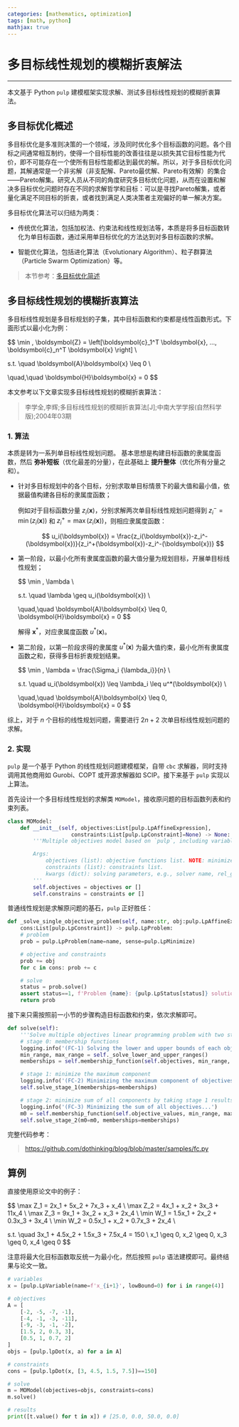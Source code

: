 ```yaml
---
categories: [mathematics, optimization]
tags: [math, python]
mathjax: true
---
```


# 多目标线性规划的模糊折衷解法


---

本文基于 Python `pulp` 建模框架实现求解、测试多目标线性规划的模糊折衷算法。


## 多目标优化概述

多目标优化是多准则决策的一个领域，涉及同时优化多个目标函数的问题。各个目标之间通常相互制约，使得一个目标性能的改善往往是以损失其它目标性能为代价，即不可能存在一个使所有目标性能都达到最优的解。所以，对于多目标优化问题，其解通常是一个非劣解（非支配解、Pareto最优解、Pareto有效解）的集合——Pareto解集。研究人员从不同的角度研究多目标优化问题，从而在设置和解决多目标优化问题时存在不同的求解哲学和目标：可以是寻找Pareto解集，或者量化满足不同目标的折衷，或者找到满足人类决策者主观偏好的单一解决方案。

多目标优化算法可以归结为两类：

- 传统优化算法，包括加权法、约束法和线性规划法等，本质是将多目标函数转化为单目标函数，通过采用单目标优化的方法达到对多目标函数的求解。

- 智能优化算法，包括进化算法（Evolutionary Algorithm）、粒子群算法（Particle Swarm Optimization）等。

> 本节参考：[多目标优化简述 ](https://imonce.github.io/2019/11/28/%E5%A4%9A%E7%9B%AE%E6%A0%87%E4%BC%98%E5%8C%96%E7%AE%80%E8%BF%B0/)


## 多目标线性规划的模糊折衷算法

多目标线性规划是多目标规划的子集，其中目标函数和约束都是线性函数形式。下面形式以最小化为例：

$$
\min \, \boldsymbol{Z} = \left[\boldsymbol{c}_1^T \boldsymbol{x}, ..., \boldsymbol{c}_n^T \boldsymbol{x} \right] \\

s.t. \quad \boldsymbol{A}\boldsymbol{x} \leq 0 \\

\quad\,\quad \boldsymbol{H}\boldsymbol{x} = 0
$$

本文参考以下文章实现多目标线性规划的模糊折衷算法：

> 李学全,李辉;多目标线性规划的模糊折衷算法[J];中南大学学报(自然科学版);2004年03期


### 1. 算法

本质是转为一系列单目标线性规划问题。
基本思想是构建目标函数的隶属度函数，然后 **弥补短板**（优化最差的分量），在此基础上 **提升整体**（优化所有分量之和）。

- 针对多目标规划中的各个目标，分别求取单目标情景下的最大值和最小值，依据最值构建各目标的隶属度函数；

    例如对于目标函数分量 $z_i(\boldsymbol{x})$，分别求解两次单目标线性规划问题得到 $z_i^-=\min(z_i(\boldsymbol{x}))$ 和 $z_i^+=\max(z_i(\boldsymbol{x}))$，则相应隶属度函数：

    $$
    u_i(\boldsymbol{x}) = \frac{z_i(\boldsymbol{x})-z_i^-(\boldsymbol{x})}{z_i^+(\boldsymbol{x})-z_i^-(\boldsymbol{x})}
    $$


- 第一阶段，以最小化所有隶属度函数的最大值分量为规划目标，开展单目标线性规划；

    $$
    \min \, \lambda \\

    s.t. \quad \lambda \geq u_i(\boldsymbol{x})  \\
    
    \quad\,\quad \boldsymbol{A}\boldsymbol{x} \leq 0, \boldsymbol{H}\boldsymbol{x} = 0
    $$

    解得 $\boldsymbol{x}^*$，对应隶属度函数 $u^*(\boldsymbol{x})$。

- 第二阶段，以第一阶段求得的隶属度 $u^*(\boldsymbol{x})$ 为最大值约束，最小化所有隶属度函数之和，获得多目标折衷规划结果。

    $$
    \min \, \lambda = \frac{\Sigma_i {\lambda_i}}{n} \\

    s.t. \quad u_i(\boldsymbol{x}) \leq \lambda_i \leq u^*(\boldsymbol{x})  \\
    
    \quad\,\quad \boldsymbol{A}\boldsymbol{x} \leq 0, \boldsymbol{H}\boldsymbol{x} = 0
    $$

综上，对于 $n$ 个目标的线性规划问题，需要进行 $2n+2$ 次单目标线性规划问题的求解。


### 2. 实现

`pulp` 是一个基于 Python 的线性规划问题建模框架，自带 `cbc` 求解器，同时支持调用其他商用如 Gurobi、COPT 或开源求解器如 SCIP。接下来基于 `pulp` 实现以上算法。

首先设计一个多目标线性规划的求解类 `MOModel`，接收原问题的目标函数列表和约束列表。

```python
class MOModel:
    def __init__(self, objectives:List[pulp.LpAffineExpression],
                    constraints:List[pulp.LpConstraint]=None) -> None:
        '''Multiple objectives model based on `pulp`, including variables, objectives and constraints.

        Args:
            objectives (list): objective functions list. NOTE: minimize each component.
            constraints (list): constraints list.
            kwargs (dict): solving parameters, e.g., solver name, rel_gap.
        '''
        self.objectives = objectives or []
        self.constrains = constraints or []
```

普通线性规划是求解原问题的基石，`pulp` 正好胜任：

```python
def _solve_single_objective_problem(self, name:str, obj:pulp.LpAffineExpression,
    cons:List[pulp.LpConstraint]) -> pulp.LpProblem:
    # problem
    prob = pulp.LpProblem(name=name, sense=pulp.LpMinimize)

    # objective and constraints
    prob += obj
    for c in cons: prob += c

    # solve
    status = prob.solve()
    assert status==1, f'Problem {name}: {pulp.LpStatus[status]} solution found.'
    return prob
```

接下来只需按照前一小节的步骤构造目标函数和约束，依次求解即可。

```python
def solve(self):
    '''Solve multiple objectives linear programming problem with two stages fuzzy compromise approach.'''
    # stage 0: membership functions
    logging.info('(FC-1) Solving the lower and upper bounds of each objective...')
    min_range, max_range = self._solve_lower_and_upper_ranges()
    memberships = self.membership_function(self.objectives, min_range, max_range)

    # stage 1: minimize the maximum component
    logging.info('(FC-2) Minimizing the maximum component of objectives...')
    self.solve_stage_1(memberships=memberships)

    # stage 2: minimize sum of all components by taking stage 1 results as a baseline
    logging.info('(FC-3) Minimizing the sum of all objectives...')
    m0 = self.membership_function(self.objective_values, min_range, max_range)
    self.solve_stage_2(m0=m0, memberships=memberships)
```

完整代码参考：

> https://github.com/dothinking/blog/blob/master/samples/fc.py



## 算例

直接使用原论文中的例子：

$$
\max Z_1 = 2x_1 + 5x_2 + 7x_3 + x_4  \\
\max Z_2 = 4x_1 +  x_2 + 3x_3 + 11x_4  \\
\max Z_3 = 9x_1 + 3x_2 +  x_3 + 2x_4  \\
\min W_1 = 1.5x_1 + 2x_2 + 0.3x_3 + 3x_4  \\
\min W_2 = 0.5x_1 + x_2  + 0.7x_3 + 2x_4  \\

s.t. \quad 3x_1 + 4.5x_2 + 1.5x_3 + 7.5x_4 = 150  \\
x_1 \geq 0, x_2 \geq 0, x_3 \geq 0, x_4 \geq 0
$$


注意将最大化目标函数取反统一为最小化，然后按照 `pulp` 语法建模即可。最终结果与论文一致。


```python
# variables
x = [pulp.LpVariable(name=f'x_{i+1}', lowBound=0) for i in range(4)]

# objectives
A = [
    [-2, -5, -7, -1],
    [-4, -1, -3, -11],
    [-9, -3, -1, -2],
    [1.5, 2, 0.3, 3],
    [0.5, 1, 0.7, 2]
]
objs = [pulp.lpDot(x, a) for a in A]

# constraints
cons = [pulp.lpDot(x, [3, 4.5, 1.5, 7.5])==150]

# solve
m = MOModel(objectives=objs, constraints=cons)
m.solve()

# results
print([t.value() for t in x]) # [25.0, 0.0, 50.0, 0.0]
```

